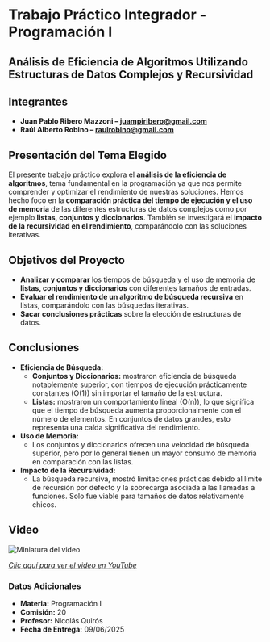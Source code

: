# Trabajo Práctico Integrador - Programación I

## Análisis de Eficiencia de Algoritmos Utilizando Estructuras de Datos Complejos y Recursividad

## Integrantes

* **Juan Pablo Ribero Mazzoni – juampiribero@gmail.com**
* **Raúl Alberto Robino – raulrobino@gmail.com**


## Presentación del Tema Elegido

El presente trabajo práctico explora el **análisis de la eficiencia de algoritmos**, tema fundamental en la programación ya que nos permite comprender y optimizar el rendimiento de nuestras soluciones. Hemos hecho foco en la **comparación práctica del tiempo de ejecución y el uso de memoria** de las diferentes estructuras de datos complejos como por ejemplo **listas, conjuntos y diccionarios**. También se investigará el **impacto de la recursividad en el rendimiento**, comparándolo con las soluciones iterativas.

## Objetivos del Proyecto

* **Analizar y comparar** los tiempos de búsqueda y el uso de memoria de **listas, conjuntos y diccionarios** con diferentes tamaños de entradas.
* **Evaluar el rendimiento de un algoritmo de búsqueda recursiva** en listas, comparándolo con las búsquedas iterativas.
* **Sacar conclusiones prácticas** sobre la elección de estructuras de datos.

## Conclusiones

* **Eficiencia de Búsqueda:**
    * **Conjuntos y Diccionarios:** mostraron eficiencia de búsqueda notablemente superior, con tiempos de ejecución prácticamente constantes (O(1)) sin importar el tamaño de la estructura.
    * **Listas:** mostraron un comportamiento lineal (O(n)), lo que significa que el tiempo de búsqueda aumenta proporcionalmente con el número de elementos. En conjuntos de datos grandes, esto representa una caída significativa del rendimiento.
* **Uso de Memoria:**
    * Los conjuntos y diccionarios ofrecen una velocidad de búsqueda superior, pero por lo general tienen un mayor consumo de memoria en comparación con las listas.
* **Impacto de la Recursividad:**
    * La búsqueda recursiva, mostró limitaciones prácticas debido al límite de recursión por defecto y la sobrecarga asociada a las llamadas a funciones. Solo fue viable para tamaños de datos relativamente chicos.

## Video

![Miniatura del video](https://img.youtube.com/vi/0QvqdDkETm0/hqdefault.jpg)

*[Clic aquí para ver el video en YouTube ](https://www.youtube.com/watch?v=0QvqdDkETm0)*

### Datos Adicionales

* **Materia:** Programación I
* **Comisión:** 20
* **Profesor:** Nicolás Quirós
* **Fecha de Entrega:** 09/06/2025
